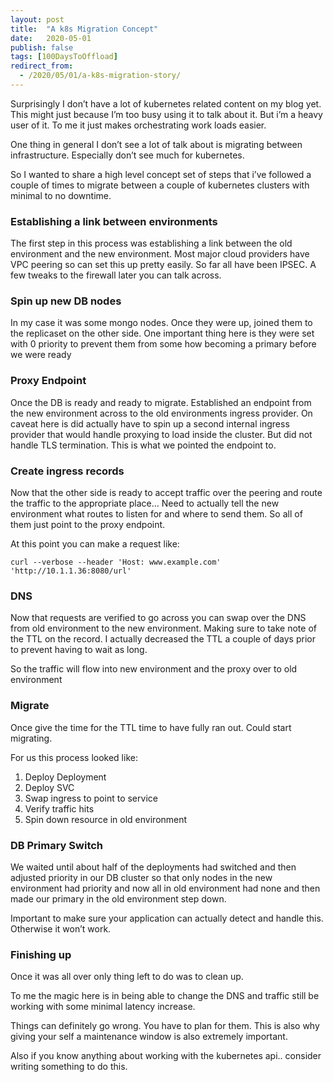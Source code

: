 ```yaml
---
layout: post
title:  "A k8s Migration Concept"
date:   2020-05-01
publish: false
tags: [100DaysToOffload]
redirect_from:
  - /2020/05/01/a-k8s-migration-story/
---
```


Surprisingly I don’t have a lot of kubernetes related content on my blog yet.  This might just because I’m too busy using it to talk about it.  But i’m a heavy user of it.  To me it just makes orchestrating work loads easier.

One thing in general I don’t see a lot of talk about is migrating between infrastructure.  Especially don’t see much for kubernetes.  

<!--excerpt-->

So I wanted to share a high level concept set of steps that i’ve followed a couple of times to migrate between a couple of kubernetes clusters with minimal to no downtime.


### Establishing a link between environments

The first step in this process was establishing a link between the old environment and the new environment.  Most major cloud providers have VPC peering so can set this up pretty easily.  So far all have been IPSEC.  A few tweaks to the firewall later you can talk across.


### Spin up new DB nodes

In my case it was some mongo nodes.  Once they were up, joined them to the replicaset on the other side.  One important thing here is they were set with 0 priority to prevent them from some how becoming a primary before we were ready


### Proxy Endpoint

Once the DB is ready and ready to migrate.  Established an endpoint from the new environment across to the old environments ingress provider.  On caveat here is did actually have to spin up a second internal ingress provider that would handle proxying to load inside the cluster.  But did not handle TLS termination.  This is what we pointed the endpoint to.


### Create ingress records

Now that the other side is ready to accept traffic over the peering and route the traffic to the appropriate place… Need to actually tell the new environment what routes to listen for and where to send them.  So all of them just point to the proxy endpoint.

At this point you can make a request like:

```
curl --verbose --header 'Host: www.example.com' 'http://10.1.1.36:8080/url'
```

### DNS

Now that requests are verified to go across you can swap over the DNS from old environment to the new environment.  Making sure to take note of the TTL on the record.  I actually decreased the TTL a couple of days prior to prevent having to wait as long.

So the traffic will flow into new environment and the proxy over to old environment


### Migrate

Once  give the time for the TTL time to have fully ran out.  Could start migrating.

For us this process looked like:


1. Deploy Deployment
2. Deploy SVC
3. Swap ingress to point to service
4. Verify traffic hits
5. Spin down resource in old environment


### DB Primary Switch

We waited until about half of the deployments had switched and then adjusted priority in our DB cluster so that only nodes in the new environment had priority and now all in old environment had none and then made our primary in the old environment step down.

Important to make sure your application can actually detect and handle this. Otherwise it won’t work.


### Finishing up

Once it was all over only thing left to do was to clean up.

To me the magic here is in being able to change the DNS and traffic still be working with some minimal latency increase.

Things can definitely go wrong. You have to plan for them.  This is also why giving your self a maintenance window is also extremely important.

Also if you know anything about working with the kubernetes api.. consider writing something to do this.

